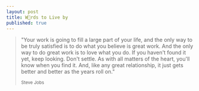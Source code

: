 ```yaml
---
layout: post
title: Wrds to Live by
published: true
---
```

<blockquote>
  <p>"Your work is going to fill a large part of your life, and the only way to be truly satisfied is to do what you believe is great work. And the only way to do great work is to love what you do. If you haven't found it yet, keep looking. Don't settle. As with all matters of the heart, you'll know when you find it. And, like any great relationship, it just gets better and better as the years roll on."</p>
  <small>Steve Jobs</small>
</blockquote>

